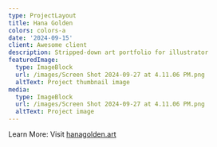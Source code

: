 ```yaml
---
type: ProjectLayout
title: Hana Golden
colors: colors-a
date: '2024-09-15'
client: Awesome client
description: Stripped-down art portfolio for illustrator
featuredImage:
  type: ImageBlock
  url: /images/Screen Shot 2024-09-27 at 4.11.06 PM.png
  altText: Project thumbnail image
media:
  type: ImageBlock
  url: /images/Screen Shot 2024-09-27 at 4.11.06 PM.png
  altText: Project image
---
```

Learn More: Visit [hanagolden.art](https://hanagolden.art/)


